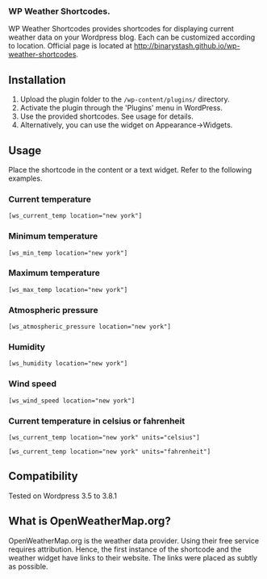 ### WP Weather Shortcodes.
WP Weather Shortcodes provides shortcodes for displaying current weather data on your Wordpress blog. Each can be customized according to location. Official page is located at http://binarystash.github.io/wp-weather-shortcodes.

## Installation

1. Upload the plugin folder to the `/wp-content/plugins/` directory.
2. Activate the plugin through the 'Plugins' menu in WordPress.
3. Use the provided shortcodes. See usage for details.
4. Alternatively, you can use the widget on Appearance->Widgets.

## Usage

Place the shortcode in the content or a text widget. Refer to the following examples.

### Current temperature
`[ws_current_temp location="new york"] `

### Minimum temperature
`[ws_min_temp location="new york"]`

### Maximum temperature
`[ws_max_temp location="new york"]`

### Atmospheric pressure
`[ws_atmospheric_pressure location="new york"]`

### Humidity
`[ws_humidity location="new york"]`

### Wind speed
`[ws_wind_speed location="new york"]`

### Current temperature in celsius or fahrenheit
`[ws_current_temp location="new york" units="celsius"]`

`[ws_current_temp location="new york" units="fahrenheit"]`

## Compatibility

Tested on Wordpress 3.5 to 3.8.1

## What is OpenWeatherMap.org?

OpenWeatherMap.org is the weather data provider. Using their free service requires attribution. Hence, the first instance of the shortcode and the weather widget have links to their website. The links were placed as subtly as possible. 
